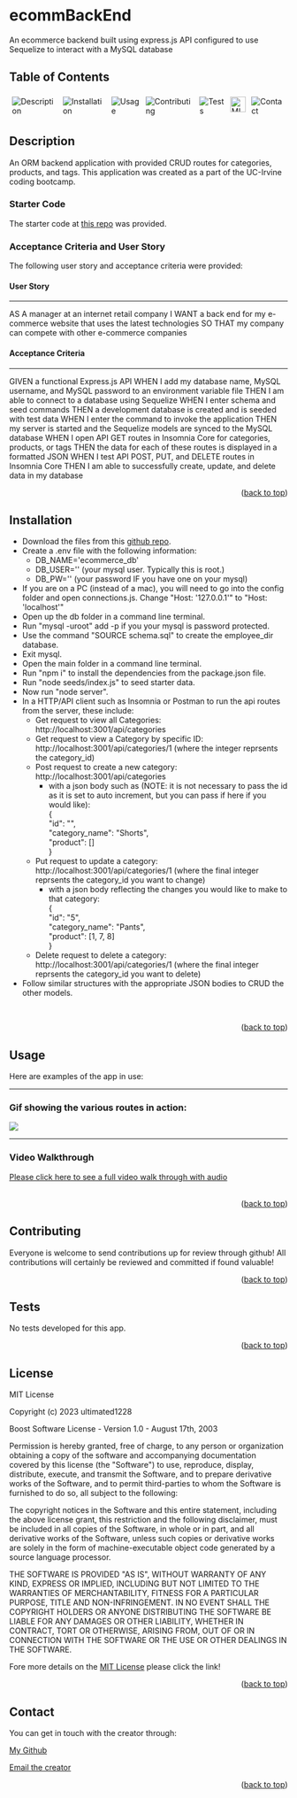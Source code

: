   <p id="back_to_top"></p>
  
# ecommBackEnd
An ecommerce backend built using express.js API configured to use Sequelize to interact with a MySQL database

  ## Table of Contents

  <div style="display: flex;">
  <a href="#description" style="text-decoration: none; margin: 5px;">
    <img src="https://img.shields.io/badge/Description-37a779?style=for-the-badge" alt="Description" />
  </a>
  <a href="#installation" style="text-decoration: none; margin: 5px;">
    <img src="https://img.shields.io/badge/Installation-37a779?style=for-the-badge" alt="Installation" />
  </a>
  <a href="#usage" style="text-decoration: none; margin: 5px;">
    <img src="https://img.shields.io/badge/Usage-37a779?style=for-the-badge" alt="Usage" />
  </a>
  <a href="#contributing" style="text-decoration: none; margin: 5px;">
    <img src="https://img.shields.io/badge/Contributing-37a779?style=for-the-badge" alt="Contributing" />
  </a>
  <a href="#tests" style="text-decoration: none; margin: 5px;">
    <img src="https://img.shields.io/badge/Tests-37a779?style=for-the-badge" alt="Tests" />
  </a>
  <a href="#license" style="text-decoration: none; margin: 5px;">
    <img src="https://img.shields.io/badge/License-MIT-yellow.svg" alt="MIT License" alt="License" style="height:28px" />
  </a>
  <a href="#contact" style="text-decoration: none; margin: 5px;">
    <img src="https://img.shields.io/badge/Contact-37a779?style=for-the-badge" alt="Contact" />
  </a>
</div>

## Description
An ORM backend application with provided CRUD routes for categories, products, and tags.  This application was created as a part of the UC-Irvine coding bootcamp.   

### Starter Code

The starter code at [this repo](https://github.com/coding-boot-camp/fantastic-umbrella) was provided.

### Acceptance Criteria and User Story

The following user story and acceptance criteria were provided:

#### User Story
<hr>
AS A manager at an internet retail company   
I WANT a back end for my e-commerce website that uses the latest technologies   
SO THAT my company can compete with other e-commerce companies    

#### Acceptance Criteria
<hr>
GIVEN a functional Express.js API   
WHEN I add my database name, MySQL username, and MySQL password to an environment variable file  
THEN I am able to connect to a database using Sequelize  
WHEN I enter schema and seed commands  
THEN a development database is created and is seeded with test data  
WHEN I enter the command to invoke the application  
THEN my server is started and the Sequelize models are synced to the MySQL database  
WHEN I open API GET routes in Insomnia Core for categories, products, or tags  
THEN the data for each of these routes is displayed in a formatted JSON  
WHEN I test API POST, PUT, and DELETE routes in Insomnia Core  
THEN I am able to successfully create, update, and delete data in my database  

<p align="right">(<a href="#back_to_top">back to top</a>)</p>

## Installation

<ul>
<li>
Download the files from this <a href="https://github.com/ultimated1228/ecommBackEnd">github repo</a>.
</li><li>
Create a .env file with the following information:
<ul><li>
DB_NAME='ecommerce_db'
</li><li>
DB_USER='' (your mysql user.  Typically this is root.)
</li><li>
DB_PW='' (your password IF you have one on your mysql)
</li></ul>
<li>
If you are on a PC (instead of a mac), you will need to go into the config folder and open connections.js. Change "Host: '127.0.0.1'" to "Host: 'localhost'" 
</li><li>
Open up the db folder in a command line terminal. 
</li><li>
Run "mysql -uroot" add -p if you your mysql is password protected. 
</li><li>
Use the command "SOURCE schema.sql" to create the employee_dir database. 
</li><li>
Exit mysql. 
</li><li>
Open the main folder in a command line terminal. 
</li><li>
Run "npm i" to install the dependencies from the package.json file. 
</li><li>
Run "node seeds/index.js" to seed starter data.
</li><li>
Now run "node server".   
</li><li>
In a HTTP/API client such as Insomnia or Postman to run the api routes from the server, these include:
<ul>
<li>
Get request to view all Categories: http://localhost:3001/api/categories
</li><li>
Get request to view a Category by specific ID: http://localhost:3001/api/categories/1 (where the integer reprsents the category_id)
</li><li>
Post request to create a new category: http://localhost:3001/api/categories
<ul><li>
with a json body such as (NOTE: it is not necessary to pass the id as it is set to auto increment, but you can pass if here if you would like):  <br>
{  <br>
	"id": "", <br>  
	"category_name": "Shorts",<br>  
	"product": []  <br>
}   
</li></ul><li>
Put request to update a category: http://localhost:3001/api/categories/1 (where the final integer reprsents the category_id you want to change)
<ul><li>
with a json body reflecting the changes you would like to make to that category:  <br>
{  <br>
	"id": "5", <br>  
	"category_name": "Pants",<br>  
	"product": [1, 7, 8]  <br>
}   
</li></ul><li>
Delete request to delete a category: http://localhost:3001/api/categories/1 (where the final integer reprsents the category_id you want to delete)
</li></ul>
</li><li>
Follow similar structures with the appropriate JSON bodies to CRUD the other models.  
</li>
</ul><br>
<p align="right">(<a href="#back_to_top">back to top</a>)</p>

## Usage
Here are examples of the app in use:
<hr>

### Gif showing the various routes in action:

<img src="./media/Ecomm gif recording.gif"><br>

<hr>

### Video Walkthrough

[Please click here to see a full video walk through with audio](https://www.youtube.com/watch?v=zBS9_fS8WI0)
<br><br>

<p align="right">(<a href="#back_to_top">back to top</a>)</p>

## Contributing
Everyone is welcome to send contributions up for review through github!  All contributions will certainly be reviewed and committed if found valuable!

<p align="right">(<a href="#back_to_top">back to top</a>)</p>

## Tests
No tests developed for this app.

<p align="right">(<a href="#back_to_top">back to top</a>)</p>

## License
MIT License

Copyright (c) 2023 ultimated1228

Boost Software License - Version 1.0 - August 17th, 2003

Permission is hereby granted, free of charge, to any person or organization
obtaining a copy of the software and accompanying documentation covered by
this license (the "Software") to use, reproduce, display, distribute,
execute, and transmit the Software, and to prepare derivative works of the
Software, and to permit third-parties to whom the Software is furnished to
do so, all subject to the following:

The copyright notices in the Software and this entire statement, including
the above license grant, this restriction and the following disclaimer,
must be included in all copies of the Software, in whole or in part, and
all derivative works of the Software, unless such copies or derivative
works are solely in the form of machine-executable object code generated by
a source language processor.

THE SOFTWARE IS PROVIDED "AS IS", WITHOUT WARRANTY OF ANY KIND, EXPRESS OR
IMPLIED, INCLUDING BUT NOT LIMITED TO THE WARRANTIES OF MERCHANTABILITY,
FITNESS FOR A PARTICULAR PURPOSE, TITLE AND NON-INFRINGEMENT. IN NO EVENT
SHALL THE COPYRIGHT HOLDERS OR ANYONE DISTRIBUTING THE SOFTWARE BE LIABLE
FOR ANY DAMAGES OR OTHER LIABILITY, WHETHER IN CONTRACT, TORT OR OTHERWISE,
ARISING FROM, OUT OF OR IN CONNECTION WITH THE SOFTWARE OR THE USE OR OTHER
DEALINGS IN THE SOFTWARE.



Fore more details on the [MIT License](https://opensource.org/licenses/MIT) please click the link!

<p align="right">(<a href="#back_to_top">back to top</a>)</p>

## Contact
You can get in touch with the creator through:

[My Github](https://github.com/ultimated1228)

[Email the creator](mailto:stevenlucasmeyer@gmail.com)


<p align="right">(<a href="#back_to_top">back to top</a>)</p>